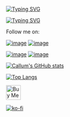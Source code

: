 [![Typing SVG](https://readme-typing-svg.demolab.com?font=Fira+Code&weight=900&size=30&pause=1000&color=BD93F9&multiline=true&width=435&lines=Hi+There%F0%9F%91%8B%F0%9F%8F%BB)](https://git.io/typing-svg)

[![Typing SVG](https://readme-typing-svg.demolab.com?font=Fira+Code&weight=600&size=25&pause=1000&color=BD93F9&multiline=true&width=435&lines=I'm+Callum%2C+an+iOS+Dev+%F0%9F%93%B1)](https://git.io/typing-svg)

Follow me on:

[![image](https://img.shields.io/badge/Twitter-1DA1F2?style=for-the-badge&logo=twitter&logoColor=white)](https://x.com/acxtrila)
[![image](https://img.shields.io/badge/Mastodon-6364FF?style=for-the-badge&logo=Mastodon&logoColor=white)](https://mastodon.social/@acxtrilla) 

[![image](https://img.shields.io/badge/Bluesky-0285FF?logo=bluesky&logoColor=fff&style=for-the-badge)](https://bsky.app/profile/acxtrilla.xyz)
[![image](https://img.shields.io/badge/Threads-000000?style=for-the-badge&logo=Threads&logoColor=white)](https://www.threads.com/@acxtrilla)



[![Callum's GitHub stats](https://github-readme-stats.vercel.app/api?username=0xatrilla&show_icons=true&theme=dracula)](https://github.com/anuraghazra/github-readme-stats)

  [![Top Langs](https://github-readme-stats.vercel.app/api/top-langs/?username=0xatrilla&layout=donut&theme=dracula)](https://github.com/anuraghazra/github-readme-stats)


<a href="https://www.buymeacoffee.com/acxtrilla" target="_blank">
  <img src="https://cdn.buymeacoffee.com/buttons/v2/default-blue.png" alt="Buy Me A Coffee" height="40" />
</a>
 
  [![ko-fi](https://ko-fi.com/img/githubbutton_sm.svg)](https://ko-fi.com/S6S71JSYII)
